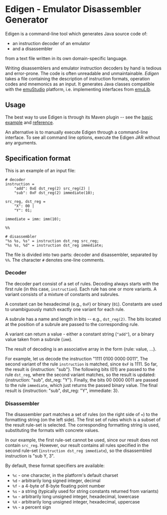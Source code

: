 # Edigen - Emulator Disassembler Generator

Edigen is a command-line tool which generates Java source code of:
 * an instruction decoder of an emulator
 * and a disassembler

from a text file written in its own domain-specific language.

Writing disassemblers and emulator instruction decoders by hand is tedious and error-prone. The code is often unreadable and unmaintainable. *Edigen* takes a file containing the description of instruction formats, operation codes and mnemonics as an input. It generates Java classes compatible with the [emuStudio](http://github.com/emustudio/emuStudio) platform, i.e. implementing interfaces from [emuLib](http://github.com/emustudio/emuLib).

## Usage

The best way to use Edigen is through its Maven plugin -- see the [basic example](https://github.com/emustudio/edigen-maven-plugin#basic-use) and [reference](https://github.com/emustudio/edigen-maven-plugin#reference).

An alternative is to manually execute Edigen through a command-line interface. To see all command line options, execute the Edigen JAR without any arguments.

## Specification format

This is an example of an input file:

```
# decoder
instruction =
    "add": 0xE dst_reg(2) src_reg(2) |
    "sub": 0xF dst_reg(2) immediate(10);

src_reg, dst_reg =
    "X": 00 |
    "Y": 01;

immediate = imm: imm(10);

%%

# disassembler
"%s %s, %s" = instruction dst_reg src_reg;
"%s %s, %d" = instruction dst_reg immediate;
```

The file is divided into two parts: decoder and disassembler, separated by `%%`. The character `#` denotes one-line comments.

### Decoder

The decoder part consist of a set of rules. Decoding always starts with the first rule (in this case, `instruction`). Each rule has one or more variants. A variant consists of a mixture of constants and subrules.

A constant can be hexadecimal (e.g., `0xF`) or binary (`01`). Constants are used to unambiguously match exactly one variant for each rule.

A subrule has a name and length in bits -- e.g., `dst_reg(2)`. The bits located at the position of a subrule are passed to the corresponding rule.

A variant can return a value - either a constant string (`"add"`), or a binary value taken from a subrule (`imm`).

The result of decoding is an associative array in the form {rule: value, ...}.

For example, let us decode the instruction "1111 0100 0000 0011", The second variant of the rule `instruction` is matched, since `0xF` is 1111. So far, the result is {instruction: "sub"}. The following bits (01) are passed to the rule `dst_reg`, where the second variant matches, so the result is updated: {instruction: "sub", dst_reg: "Y"}. Finally, the bits 00 0000 0011 are passed to the rule `immediate`, which just returns the passed binary value. The final result is {instruction: "sub", dst_reg: "Y", immediate: 3}.

### Disassembler

The disassembler part matches a set of rules (on the right side of `=`) to the formatting string (on the left side). The first set of rules which is a subset of the result rule-set is selected. The corresponding formatting string is used, substituting the formats with concrete values.

In our example, the first rule-set cannot be used, since our result does not contain `src_reg`. However, our result contains all rules specified in the second rule-set (`instruction dst_reg immediate`), so the disassembled instruction is "sub Y, 3".

By default, these format specifiers are available:
 * `%c` - one character, in the platform's default charset
 * `%d` - arbitrarily long signed integer, decimal
 * `%f` - a 4-byte of 8-byte floating point number
 * `%s` - a string (typically used for string constants returned from variants)
 * `%x` - arbitrarily long unsigned integer, hexadecimal, lowercase
 * `%X` - arbitrarily long unsigned integer, hexadecimal, uppercase
 * `%%` - a percent sign